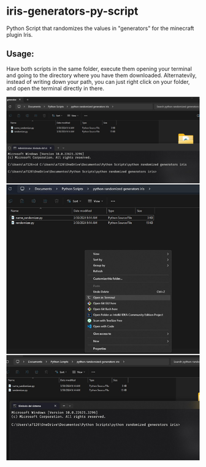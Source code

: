 # iris-generators-py-script
Python Script that randomizes the values in "generators" for the minecraft plugin Iris.

## Usage: 
Have both scripts in the same folder, execute them opening your terminal and going to the directory where you have them downloaded.
Alternatevily, instead of writing down your path, you can just right click on your folder, and open the terminal directly in there.

![Example1](example0.jpg)
![Example2](example1.jpg)
![Example3](example2.jpg)
